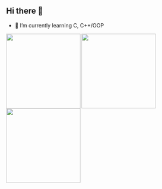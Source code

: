 ## Hi there 👋
- 🌱 I’m currently learning C, C++/OOP



<a href="#">
  <img align="left" height=200  src="https://my-stats-43gk.vercel.app/api?username=tissad-101010&show_icons=true&theme=tokyonight&hide=contribs,issues&show=discussions_answered&rank_icon=github&include_all_commits=true" />
</a>

<a href="#">
  <img  align="left" height=200 src="https://my-stats-43gk.vercel.app/api/top-langs/?username=tissad-101010&hide=html,scss,css&langs_count=8&layout=compact&theme=tokyonight" />
</a>

<a href="#">
  <img align="left" height=200  src="https://github-readme-streak-stats-git-main-davids-projects-ad77adcc.vercel.app/?user=tissad-101010&theme=tokyonight"/>
</a>

<!--

<img align="left" height=97 src="https://github-profile-trophy.vercel.app/?username=tissad-101010&theme=merko&no-frame=true&title=Stars,Followers,Commits&column=-1"/>



<a href=#><img src="contributions.svg"></a>

<p align="center">
  Visitor count<br>
  <img src="https://profile-counter.glitch.me/_blocage/count.svg" />
</p>

**tissad-101010/tissad-101010** is a ✨ _special_ ✨ repository because its `README.md` (this file) appears on your GitHub profile.

Here are some ideas to get you started:
- 📫 How to reach me: tissad@student.42.fr
- 💬 Ask me about 42School
- 😄 Pronouns: tahar
- 🔭 I’m currently working on ...
- 🌱 I’m currently learning ...
- 👯 I’m looking to collaborate on ...
- 🤔 I’m looking for help with ...
- 💬 Ask me about ...
- 📫 How to reach me: ...
- 😄 Pronouns: ...
- ⚡ Fun fact: ...
-->
